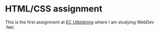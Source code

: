 # HTML/CSS assignment

This is the first assignment at [EC Utbildning](https://ecutbildning.se/) where I am studying WebDev .Net.
